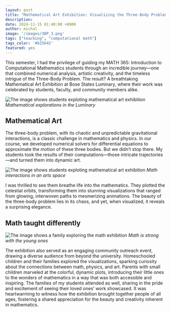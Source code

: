 ```yaml
---
layout: post
title: "Mathematical Art Exhibition: Visualizing the Three-Body Problem"
description:
date: 2024-11-15 01:40:00 +0800
author: michal
image: '/images/3BP_3.png'
tags: ["teaching", "computational math"]
tags_color: '#b25642'
featured: yes
---
```


This semester, I had the privilege of guiding my MATH 365: Introduction to Computational Mathematics students through an incredible journey—one that combined numerical analysis, artistic creativity, and the timeless intrigue of the Three-Body Problem. The result? A breathtaking Mathematical Art Exhibition at Bose States Luminary, where their work was celebrated by students, faculty, and community members alike.

![The image shows students exploting mathematical art exhibition](/images/3BP_1.png)
*Mathematical explorations in the Luminary*

## Mathematical Art
The three-body problem, with its chaotic and unpredictable gravitational interactions, is a classic challenge in mathematics and physics. In our course, we developed numerical solvers for differential equations to approximate the motion of these three bodies. But we didn’t stop there. My students took the results of their computations—those intricate trajectories—and turned them into dynamic art.

![The image shows students exploting mathematical art exhibition](/images/3BP_2.png)
*Math interactions in an arts space*

I was thrilled to see them breathe life into the mathematics. They plotted the celestial orbits, transforming them into stunning visualizations that ranged from glowing, interwoven paths to mesmerizing animations. The beauty of the three-body problem lies in its chaos, and yet, when visualized, it reveals a surprising elegance.


## Math taught differently
![The image shows a family exploring the math exhibition](/images/3BP_4.png)
*Math is strong with the young ones*

The exhibition also served as an engaging community outreach event, drawing a diverse audience from beyond the university. Homeschooled children and their families explored the visualizations, sparking curiosity about the connections between math, physics, and art. Parents with small children marveled at the colorful, dynamic plots, introducing their little ones to the wonders of mathematics in a way that was both accessible and inspiring. The families of my students attended as well, sharing in the pride and excitement of seeing their loved ones’ work showcased. It was heartwarming to witness how the exhibition brought together people of all ages, fostering a shared appreciation for the beauty and creativity inherent in mathematics.





